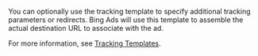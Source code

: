 You can optionally use the tracking template to specify additional tracking parameters or redirects. Bing Ads will use this template to assemble the actual destination URL to associate with the ad.

For more information, see [Tracking Templates](/bingads/guides/url-tracking-upgraded-urls#trackingtemplatevalidation).